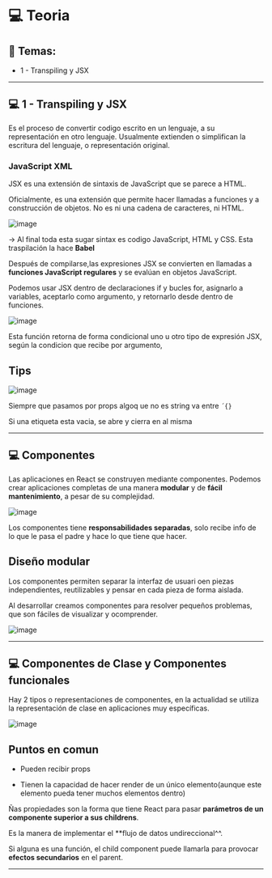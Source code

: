 # :computer: Teoria

## :book: Temas:

 - 1 - Transpiling y JSX
 
---

## :computer: 1 - Transpiling y JSX

Es el proceso de convertir codigo escrito en un lenguaje, a su representación en otro lenguaje. Usualmente extienden o simplifican la escritura del lenguaje, o representación original.

### JavaScript XML

JSX es una extensión de sintaxis de JavaScript que se parece a HTML.

Oficialmente, es una extensión que permite hacer llamadas a funciones y a construcción de objetos. No es ni una cadena de caracteres, ni HTML.

![image](https://github.com/eugenia1984/react-varios-cursos/assets/72580574/fe29c2a9-9989-499d-a3d0-ce4e031a0ee8)

-> Al final toda esta sugar sintax es codigo JavaScript, HTML y CSS. Esta traspilación la hace **Babel**

Después de compilarse,las expresiones JSX se convierten en llamadas a **funciones JavaScript regulares** y se evalúan en objetos JavaScript.

Podemos usar JSX dentro de declaraciones if y bucles for, asignarlo a variables, aceptarlo como argumento, y retornarlo desde dentro de funciones.


![image](https://github.com/eugenia1984/react-varios-cursos/assets/72580574/98b2faa2-976e-4d10-a360-81b88e33bcd7)


Esta función retorna de forma condicional uno u otro tipo de expresión JSX, según la condicion que recibe por argumento,


## Tips

![image](https://github.com/eugenia1984/react-varios-cursos/assets/72580574/f781a293-411a-43c7-92a8-cf090b8b40fa)


Siempre que pasamos por props algoq ue no es string va entre `´{}`

Si una etiqueta esta vacia, se abre y cierra en al misma

---

## :computer: Componentes

Las aplicaciones en React se construyen mediante componentes. Podemos crear aplicaciones completas de una manera **modular** y de **fácil mantenimiento**, a pesar de su complejidad.

![image](https://github.com/eugenia1984/react-varios-cursos/assets/72580574/068fbc50-8a08-4abb-bec9-15db6ba3e6ba)


Los componentes tiene **responsabilidades separadas**, solo recibe info de lo que le pasa el padre y hace lo que tiene que hacer.


## Diseño modular

Los componentes permiten separar la interfaz de usuari oen piezas independientes, reutilizables y pensar en cada pieza de forma aislada.

Al desarrollar creamos componentes para resolver pequeños problemas, que son fáciles de visualizar y ocomprender.

![image](https://github.com/eugenia1984/react-varios-cursos/assets/72580574/f358c897-3707-4409-9bcb-558a4efe11b7)


---

## :computer: Componentes de Clase y Componentes funcionales

Hay 2 tipos o representaciones de componentes, en la actualidad se utiliza la representación de clase en aplicaciones muy específicas.


![image](https://github.com/eugenia1984/react-varios-cursos/assets/72580574/3056e551-9ecf-4809-bb0b-08322dd68062)


## Puntos en comun


- Pueden recibir props

- Tienen la capacidad de hacer render de un único elemento(aunque este elemento pueda tener muchos elementos dentro)

Ñas propiedades son la forma que tiene React para pasar **parámetros de un componente superior a sus childrens**.

Es la manera de implementar el **flujo de datos undireccional^^.

Si alguna es una función, el child component puede llamarla para provocar **efectos secundarios** en el parent.

---
